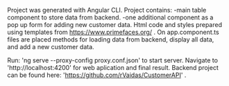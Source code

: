 Project was generated with Angular CLI.
Project contains: 
  -main table component to store data from backend.
  -one additional component as a pop up form for adding new customer data.
Html code and styles prepared using templates from https://www.primefaces.org/ .
On app.component.ts files are placed methods for loading data from backend, display all data, and add a new customer data.

Run: 'ng serve --proxy-config proxy.conf.json' to start server.
Navigate to 'http://localhost:4200' for web aplication and final result. 
Backend project can be found here: 'https://github.com/rVaidas/CustomerAPI' .
